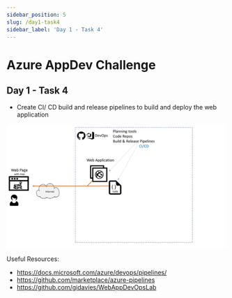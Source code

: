 ```yaml
---
sidebar_position: 5
slug: /day1-task4
sidebar_label: 'Day 1 - Task 4'
---
```

# Azure AppDev Challenge

## Day 1 - Task 4

- Create CI/ CD build and release pipelines to build and deploy the web application

![](../images/slide07.png)

Useful Resources:

- <https://docs.microsoft.com/azure/devops/pipelines/>
- <https://github.com/marketplace/azure-pipelines>
- <https://github.com/gidavies/WebAppDevOpsLab>